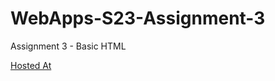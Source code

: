 # WebApps-S23-Assignment-3
Assignment 3 - Basic HTML


[Hosted At](https://44-563-web-apps-s23.github.io/44563-webapps-assignment-3-Lalith143kl/)
